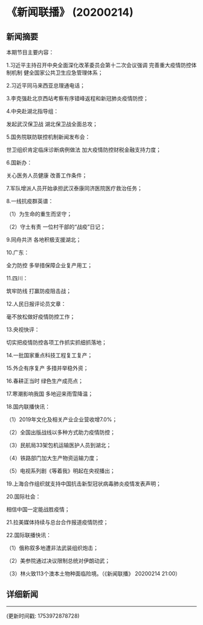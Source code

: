 # 《新闻联播》 (20200214)

## 新闻摘要

本期节目主要内容：

1.习近平主持召开中央全面深化改革委员会第十二次会议强调 完善重大疫情防控体制机制 健全国家公共卫生应急管理体系；

2.习近平同马来西亚总理通电话；

3.李克强赴北京西站考察有序错峰返程和新冠肺炎疫情防控；

4.中央赴湖北指导组：

发起武汉保卫战 湖北保卫战全面总攻；

5.国务院联防联控机制新闻发布会：

世卫组织肯定临床诊断病例做法 加大疫情防控财税金融支持力度；

6.国新办：

关心医务人员健康 改善工作条件；

7.军队增派人员开始承担武汉泰康同济医院医疗救治任务；

8.一线抗疫群英谱：

（1）为生命的重生而坚守；

（2）守土有责 一位村干部的“战疫”日记；

9.同舟共济 各地积极支援湖北；

10.广东：

全力防控 多举措保障企业复产用工；

11.四川：

筑牢防线 打赢防疫阻击战；

12.人民日报评论员文章：

毫不放松做好疫情防控工作；

13.央视快评：

切实把疫情防控各项工作抓实抓细抓落地；

14.一批国家重点科技工程复工复产；

15.外企有序复产 多措并举稳外资；

16.春耕正当时 绿色生产成亮点；

17.寒潮影响我国 多地迎来雨雪降温；

18.国内联播快讯：

（1）2019年文化及相关产业企业营收增7.0%；

（2）全国出版战线以多种方式助力疫情防控；

（3）民航局33架包机运输医护人员到湖北；

（4）铁路部门加大生产物资运输力度；

（5）电视系列剧《等着我》明起在央视播出；

19.上海合作组织就支持中国抗击新型冠状病毒肺炎疫情发表声明；

20.国际社会：

相信中国一定能战胜疫情；

21.拉美媒体持续与总台合作报道疫情防控；

22.国际联播快讯：

（1）俄称叙多地遭非法武装组织炮击；

（2）美参院通过决议限制总统对伊朗动武；

（3）林火致113个澳本土物种面临险境。（《新闻联播》 20200214 21:00）

## 详细新闻

---

(更新时间戳: 1753972878728)

